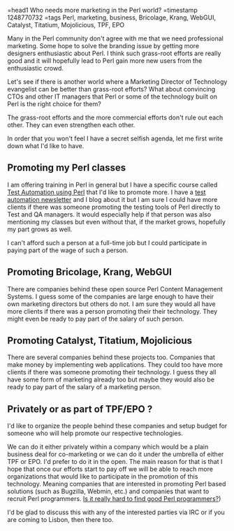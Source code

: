 =head1 Who needs more marketing in the Perl world?
=timestamp 1248770732
=tags Perl, marketing, business, Bricolage, Krang, WebGUI, Catalyst, Titatium, Mojolicious, TPF, EPO

Many in the Perl community don't agree with me that we need professional
marketing. Some hope to solve the branding issue by getting more designers
enthusiastic about Perl. I think such grass-root efforts are really good and
it will hopefully lead to Perl gain more new users from the
enthusiastic crowd.

Let's see if there is another world where a Marketing Director of Technology
evangelist can be better than grass-root efforts? What about convincing
CTOs and other IT managers that Perl or some of the technology built on Perl
is the right choice for them?

The grass-root efforts and the more commercial efforts don't rule out each
other. They can even strengthen each other.

In order that you won't feel I have a secret selfish agenda, let
me first write down what I'd like to have.

## Promoting my Perl classes

I am offering training in Perl in general but I have a specific
course called [Test Automation using Perl](/perl_in_test_automation)
that I'd like to promote more. I have a [test automation newsletter](/test_automation_tips)
and I blog about it but I am sure I could have more clients if there was someone
promoting the testing tools of Perl directly to Test and QA managers.
It would especially help if that person was also mentioning my classes but even
without that, if the market grows, hopefully my part grows as well.

I can't afford such a person at a full-time job but I could participate in
paying part of the wage of such a person.

## Promoting Bricolage, Krang, WebGUI

There are companies behind these open source Perl Content Management Systems.
I guess some of the companies are large enough to have their own marketing
directors but others do not. I am sure they would all have more clients if
there was a person promoting their their technology. They might even be ready
to pay part of the salary of such person.


## Promoting Catalyst, Titatium, Mojolicious

There are several companies behind these projects too. Companies that make
money by implementing web applications. They could too have more clients if
there was someone promoting their technology. I guess they all have some form
of marketing already too but maybe they would also be ready to pay part
of the salary of a marketing person.

## Privately or as part of TPF/EPO ?

I'd like to organize the people behind these companies and setup budget for
someone who will help promote our respective technologies.

We can do it either privately within a company which would be a plain
business deal for co-marketing or we can do it under the umbrella of either
TPF or EPO. I'd prefer to do it in the open. The main reason for that is that
I hope that once our efforts start to pay off we will be able to reach more
organizations that would like to participate in the promotion of
this technology. Meaning companies that are interested in promoting Perl
based solutions (such as Bugzilla, Webmin, etc.) and companies that
want to recruit Perl programmers. [Is it really hard to find good Perl programmers?](/is-it-really-hard-to-find-good-perl-programmers))

I'd be glad to discuss this with any of the interested parties via IRC
or if you are coming to Lisbon, then there too.

